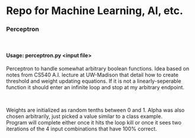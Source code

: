<h1>Repo for Machine Learning, AI, etc.</h1>

<h3>Perceptron</h3>
<br>
<h4>Usage: perceptron.py &ltinput file&gt</h4>
<p> Perceptron to handle somewhat arbitrary boolean functions. Idea based on 
notes from CS540 A.I. lecture at UW-Madison that detail how to create threshold
and weight updating equations.  If it is not a linearly-seperable function it should enter an infinite loop and stop at my arbitrary endpoint. </p>
<br>
<p> Weights are initialized as random tenths between 0 and 1.  
 Alpha was also chosen arbitrarily, just picked a value similar to a class
example.
<br> Program will complete either once it hits the loop kill or once it sees two iterations of the 4 input combinations that have 100% correct.</p>
